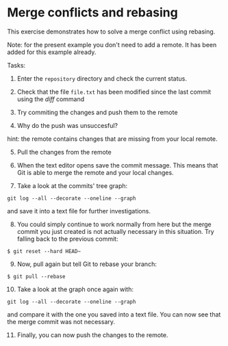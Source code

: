 # Merge conflicts and rebasing

This exercise demonstrates how to solve a merge conflict using rebasing. 

Note: for the present example you don't need to add a remote. It has been
added for this example already.

Tasks:

1. Enter the `repository` directory and check the current status.

2. Check that the file `file.txt` has been modified since the last commit
using the *diff* command

3. Try commiting the changes and push them to the remote

4. Why do the push was unsuccesful?

hint: the remote contains changes that are missing from your local
remote. 

5. Pull the changes from the remote

6. When the text editor opens save the commit message. This means that
Git is able to merge the remote and your local changes.

7. Take a look at the commits' tree graph:

```
git log --all --decorate --oneline --graph
```
and save it into a text file for further investigations.

8. You could simply continue to work normally from here but the merge commit you
just created is not actually necessary in this situation. Try falling back to
the previous commit:

```
$ git reset --hard HEAD~
```

9. Now, pull again but tell Git to rebase your branch:

```
$ git pull --rebase
```

10. Take a look at the graph once again with:


```
git log --all --decorate --oneline --graph
```

and compare it with the one you saved into a text file. 
You can now see that the merge commit was not necessary.

11. Finally, you can now push the changes to the remote.
